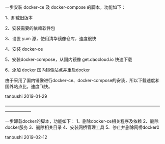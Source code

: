 一步安装 docker-ce 及 docker-compose 的脚本，功能如下：

1、卸载旧版本

2、安装需要的依赖软件包

3、设置 yum 源，使用清华镜像仓库，速度很快

4、安装 docker-ce

5、安装docker-compose，从国内镜像 get.daocloud.io 快速下载

6、添加 docker 国内镜像站点并重启docker

由于采用了国内镜像进行docker-ce、docker-compose的安装，所以下载速度和国外站点比，速度飞快。

tanbushi 2019-01-29

——————————————————————————————————————————

一步卸载docker的脚本，功能如下：
1、删除docker-ce相关程序及依赖
2、删除docker服务
3、删除相关目录
4、安装网桥管理工具
5、停止并删除网桥docker0

tanbushi 2019-02-12
